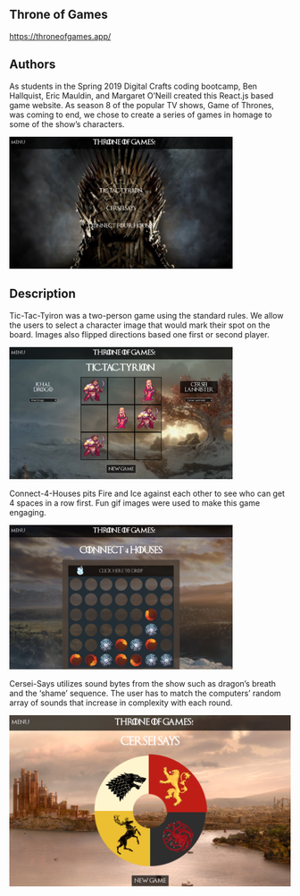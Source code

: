 ## Throne of Games
https://throneofgames.app/

## Authors
As students in the Spring 2019 Digital Crafts coding bootcamp, Ben Hallquist, Eric Mauldin, and Margaret O’Neill created this React.js based game website.  As season 8 of the popular TV shows, Game of Thrones, was coming to end, we chose to create a series of games in homage to some of the show’s characters.

<img src="https://github.com/emauldin84/throne-of-games-mini-project/blob/master/readmeimg/splash.png?raw=true" width="400" />

## Description 

Tic-Tac-Tyiron was a two-person game using the standard rules.  We allow the users to select a character image that would mark their spot on the board.  Images also flipped directions based one first or second player.

<img src="https://github.com/emauldin84/throne-of-games-mini-project/blob/master/readmeimg/tictactyrion.png?raw=true" width="400" />

Connect-4-Houses pits Fire and Ice against each other to see who can get 4 spaces in a row first.  Fun gif images were used to make this game engaging.

<img src="https://github.com/emauldin84/throne-of-games-mini-project/blob/master/readmeimg/connect4.png?raw=true" width="400" />

Cersei-Says utilizes sound bytes from the show such as dragon’s breath and the ‘shame’ sequence.  The user has to match the computers’ random array of sounds that increase in complexity with each round.

<img src="https://github.com/emauldin84/throne-of-games-mini-project/blob/master/readmeimg/cerseisays.png?raw=true" widith="400" />

